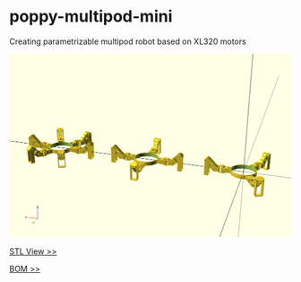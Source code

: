 # poppy-multipod-mini

Creating parametrizable multipod robot based on XL320 motors

![IMG View](doc/img/poppy_multipod_mini.png)

[STL View >>](doc/stl/poppy_multipod_mini.stl)

[BOM >>](hardware/parts/BOM.md)
